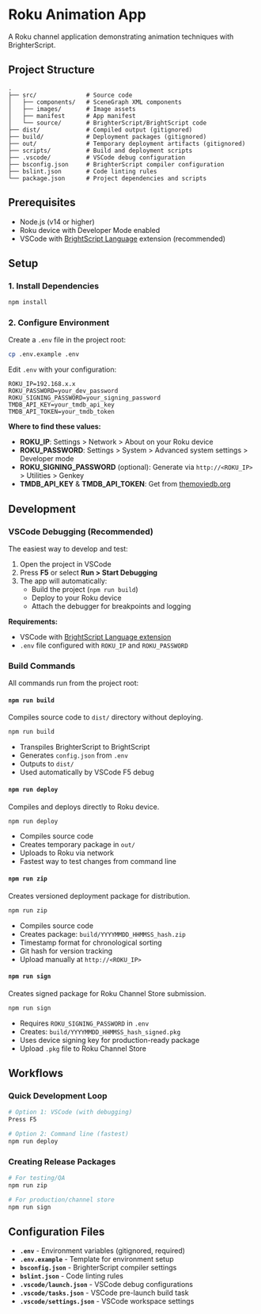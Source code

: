 # Roku Animation App

A Roku channel application demonstrating animation techniques with BrighterScript.

## Project Structure

```
.
├── src/              # Source code
│   ├── components/   # SceneGraph XML components
│   ├── images/       # Image assets
│   ├── manifest      # App manifest
│   └── source/       # BrighterScript/BrightScript code
├── dist/             # Compiled output (gitignored)
├── build/            # Deployment packages (gitignored)
├── out/              # Temporary deployment artifacts (gitignored)
├── scripts/          # Build and deployment scripts
├── .vscode/          # VSCode debug configuration
├── bsconfig.json     # BrighterScript compiler configuration
├── bslint.json       # Code linting rules
└── package.json      # Project dependencies and scripts
```

## Prerequisites

- Node.js (v14 or higher)
- Roku device with Developer Mode enabled
- VSCode with [BrightScript Language](https://marketplace.visualstudio.com/items?itemName=RokuCommunity.brightscript) extension (recommended)

## Setup

### 1. Install Dependencies

```bash
npm install
```

### 2. Configure Environment

Create a `.env` file in the project root:

```bash
cp .env.example .env
```

Edit `.env` with your configuration:

```env
ROKU_IP=192.168.x.x
ROKU_PASSWORD=your_dev_password
ROKU_SIGNING_PASSWORD=your_signing_password
TMDB_API_KEY=your_tmdb_api_key
TMDB_API_TOKEN=your_tmdb_token
```

**Where to find these values:**

- **ROKU_IP**: Settings > Network > About on your Roku device
- **ROKU_PASSWORD**: Settings > System > Advanced system settings > Developer mode
- **ROKU_SIGNING_PASSWORD** (optional): Generate via `http://<ROKU_IP>` > Utilities > Genkey
- **TMDB_API_KEY** & **TMDB_API_TOKEN**: Get from [themoviedb.org](https://www.themoviedb.org/settings/api)

## Development

### VSCode Debugging (Recommended)

The easiest way to develop and test:

1. Open the project in VSCode
2. Press **F5** or select **Run > Start Debugging**
3. The app will automatically:
   - Build the project (`npm run build`)
   - Deploy to your Roku device
   - Attach the debugger for breakpoints and logging

**Requirements:**
- VSCode with [BrightScript Language extension](https://marketplace.visualstudio.com/items?itemName=RokuCommunity.brightscript)
- `.env` file configured with `ROKU_IP` and `ROKU_PASSWORD`

### Build Commands

All commands run from the project root:

#### `npm run build`
Compiles source code to `dist/` directory without deploying.

```bash
npm run build
```

- Transpiles BrighterScript to BrightScript
- Generates `config.json` from `.env`
- Outputs to `dist/`
- Used automatically by VSCode F5 debug

#### `npm run deploy`
Compiles and deploys directly to Roku device.

```bash
npm run deploy
```

- Compiles source code
- Creates temporary package in `out/`
- Uploads to Roku via network
- Fastest way to test changes from command line

#### `npm run zip`
Creates versioned deployment package for distribution.

```bash
npm run zip
```

- Compiles source code
- Creates package: `build/YYYYMMDD_HHMMSS_hash.zip`
- Timestamp format for chronological sorting
- Git hash for version tracking
- Upload manually at `http://<ROKU_IP>`

#### `npm run sign`
Creates signed package for Roku Channel Store submission.

```bash
npm run sign
```

- Requires `ROKU_SIGNING_PASSWORD` in `.env`
- Creates: `build/YYYYMMDD_HHMMSS_hash_signed.pkg`
- Uses device signing key for production-ready package
- Upload `.pkg` file to Roku Channel Store

## Workflows

### Quick Development Loop
```bash
# Option 1: VSCode (with debugging)
Press F5

# Option 2: Command line (fastest)
npm run deploy
```

### Creating Release Packages
```bash
# For testing/QA
npm run zip

# For production/channel store
npm run sign
```

## Configuration Files

- **`.env`** - Environment variables (gitignored, required)
- **`.env.example`** - Template for environment setup
- **`bsconfig.json`** - BrighterScript compiler settings
- **`bslint.json`** - Code linting rules
- **`.vscode/launch.json`** - VSCode debug configurations
- **`.vscode/tasks.json`** - VSCode pre-launch build task
- **`.vscode/settings.json`** - VSCode workspace settings
